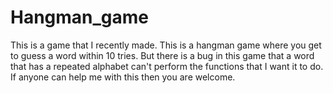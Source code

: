 # Hangman_game
This is a game that I recently made.
This is a hangman game where you get to guess a word within 10 tries.
But there is a bug in this game that a word that has a repeated alphabet can't perform the functions that I want it to do.
If anyone can help me with this then you are welcome.
